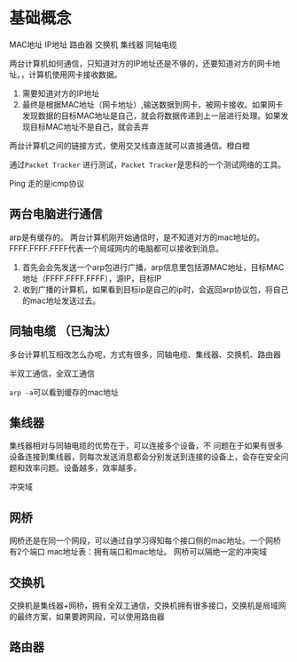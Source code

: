 # 基础概念
MAC地址 IP地址 路由器  交换机 集线器 同轴电缆

两台计算机如何通信，只知道对方的IP地址还是不够的，还要知道对方的网卡地址。，计算机使用网卡接收数据。

1. 需要知道对方的IP地址
2. 最终是根据MAC地址（网卡地址）,输送数据到网卡，被网卡接收。如果网卡发现数据的目标MAC地址是自己，就会将数据传递到上一层进行处理。如果发现目标MAC地址不是自己，就会丢弃

两台计算机之间的链接方式，使用交叉线直连就可以直接通信。橙白橙

通过`Packet Tracker` 进行测试，`Packet Tracker`是思科的一个测试网络的工具。


Ping 走的是icmp协议

## 两台电脑进行通信
arp是有缓存的。
两台计算机刚开始通信时，是不知道对方的mac地址的。FFFF.FFFF.FFFF代表一个局域网内的电脑都可以接收到消息。
1. 首先会会先发送一个arp包进行广播，arp信息里包括源MAC地址，目标MAC地址（FFFF.FFFF.FFFF），源IP，目标IP
2. 收到广播的计算机，如果看到目标ip是自己的ip时，会返回arp协议包，将自己的mac地址发送过去。

## 同轴电缆 （已淘汰）
多台计算机互相改怎么办呢，方式有很多，同轴电缆、集线器、交换机、路由器

半双工通信，全双工通信


`arp -a`可以看到缓存的mac地址

## 集线器
集线器相对与同轴电缆的优势在于，可以连接多个设备，不
问题在于如果有很多设备连接到集线器，则每次发送消息都会分别发送到连接的设备上，会存在安全问题和效率问题。设备越多，效率越多。

冲突域

## 网桥
网桥还是在同一个网段，可以通过自学习得知每个接口侧的mac地址。一个网桥有2个端口
mac地址表：拥有端口和mac地址。
网桥可以隔绝一定的冲突域

## 交换机
交换机是集线器+网桥，拥有全双工通信，交换机拥有很多接口，交换机是局域网的最终方案，如果要跨网段，可以使用路由器

## 路由器
